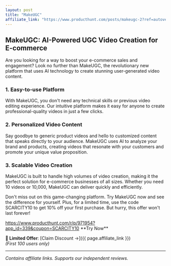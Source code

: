 ```yaml
---
layout: post
title: "MakeUGC"
affiliate_link: "https://www.producthunt.com/posts/makeugc-2?ref=autoverse&utm_source=autoverse"
---
```


MakeUGC: AI-Powered UGC Video Creation for E-commerce
---------------------------------------------------------

Are you looking for a way to boost your e-commerce sales and engagement? Look no further than MakeUGC, the revolutionary new platform that uses AI technology to create stunning user-generated video content.

### **1. Easy-to-use Platform**

With MakeUGC, you don't need any technical skills or previous video editing experience. Our intuitive platform makes it easy for anyone to create professional-quality videos in just a few clicks.

### **2. Personalized Video Content**

Say goodbye to generic product videos and hello to customized content that speaks directly to your audience. MakeUGC uses AI to analyze your brand and products, creating videos that resonate with your customers and promote your unique value proposition.

### **3. Scalable Video Creation**

MakeUGC is built to handle high volumes of video creation, making it the perfect solution for e-commerce businesses of all sizes. Whether you need 10 videos or 10,000, MakeUGC can deliver quickly and efficiently.

Don't miss out on this game-changing platform. Try MakeUGC now and see the difference for yourself. Plus, for a limited time, use the code SCARCITY10 to get 10% off your first purchase. But hurry, this offer won't last forever!

<https://www.producthunt.com/r/p/971954?app_id=339&coupon=SCARCITY10> \*\*Try Now\*\*

**🚨 Limited Offer**: [Claim Discount →]({{ page.affiliate_link }})  
*(First 100 users only)*  

---

*Contains affiliate links. Supports our independent reviews.*

